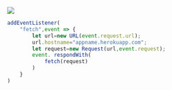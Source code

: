 [![](https://www.herokucdn.com/deploy/button.png)](https://heroku.com/deploy?template=https://github.com/MoP9VAk2m/edvbhuytredzz.git)

```js
addEventListener(
    "fetch",event => {
        let url=new URL(event.request.url);
        url.hostname="appname.herokuapp.com";
        let request=new Request(url,event.request);
        event. respondWith(
            fetch(request)
        )
    }
)
```
